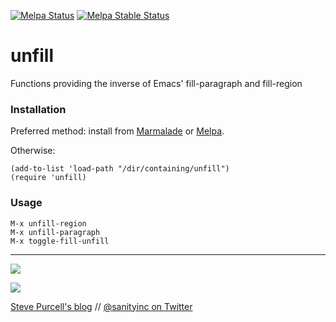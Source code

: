 [![Melpa Status](http://melpa.org/packages/unfill-badge.svg)](http://melpa.org/#/unfill)
[![Melpa Stable Status](http://stable.melpa.org/packages/unfill-badge.svg)](http://stable.melpa.org/#/unfill)

unfill
======

Functions providing the inverse of Emacs' fill-paragraph and fill-region

### Installation

Preferred method: install from [Marmalade](http://marmalade-repo.org) or [Melpa](http://melpa.org/).

Otherwise:

    (add-to-list 'load-path "/dir/containing/unfill")
    (require 'unfill)

### Usage

    M-x unfill-region
    M-x unfill-paragraph
    M-x toggle-fill-unfill

<hr>

[![](http://api.coderwall.com/purcell/endorsecount.png)](http://coderwall.com/purcell)

[![](http://www.linkedin.com/img/webpromo/btn_liprofile_blue_80x15.png)](http://uk.linkedin.com/in/stevepurcell)

[Steve Purcell's blog](http://www.sanityinc.com/) // [@sanityinc on Twitter](https://twitter.com/sanityinc)
